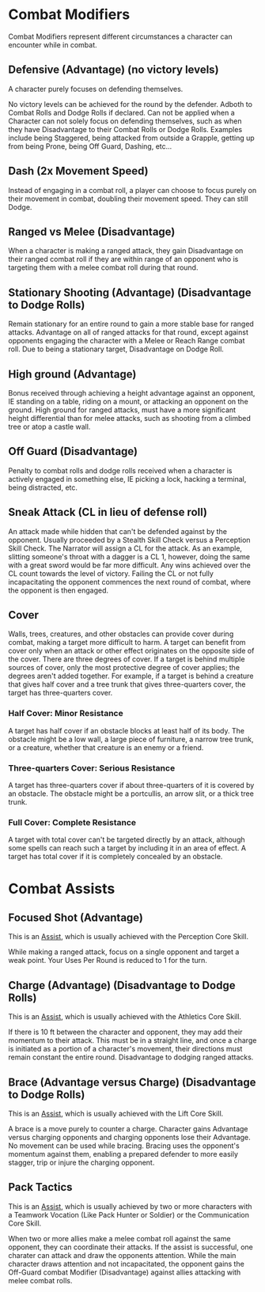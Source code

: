 # Combat Modifiers

Combat Modifiers represent different circumstances a character can encounter while in combat.

## Defensive (Advantage) (no victory levels)

A character purely focuses on defending themselves.

No victory levels can be achieved for the round by the defender. Adboth to Combat Rolls and Dodge Rolls if declared. Can not be applied when a Character can not solely focus on defending themselves, such as when they have Disadvantage to their Combat Rolls or Dodge Rolls. Examples include being Staggered, being attacked from outside a Grapple, getting up from being Prone, being Off Guard, Dashing, etc...

## Dash (2x Movement Speed)

Instead of engaging in a combat roll, a player can choose to focus purely on their movement in combat, doubling their movement speed. They can still Dodge.

## Ranged vs Melee (Disadvantage)

When a character is making a ranged attack, they gain Disadvantage on their ranged combat roll if they are within range of an opponent who is targeting them with a melee combat roll during that round.

## Stationary Shooting (Advantage) (Disadvantage to Dodge Rolls)

Remain stationary for an entire round to gain a more stable base for ranged attacks. Advantage on all of ranged attacks for that round, except against opponents engaging the character with a Melee or Reach Range combat roll. Due to being a stationary target, Disadvantage on Dodge Roll.

## High ground (Advantage)

Bonus received through achieving a height advantage against an opponent, IE standing on a table, riding on a mount, or attacking an opponent on the ground. High ground for ranged attacks, must have a more significant height differential than for melee attacks, such as shooting from a climbed tree or atop a castle wall.

## Off Guard (Disadvantage)

Penalty to combat rolls and dodge rolls received when a character is actively engaged in something else, IE picking a lock, hacking a terminal, being distracted, etc.

## Sneak Attack (CL in lieu of defense roll)

An attack made while hidden that can't be defended against by the opponent. Usually proceeded by a Stealth Skill Check versus a Perception Skill Check. The Narrator will assign a CL for the attack. As an example, slitting someone's throat with a dagger is a CL 1, however, doing the same with a great sword would be far more difficult. Any wins achieved over the CL count towards the level of victory. Failing the CL or not fully incapacitating the opponent commences the next round of combat, where the opponent is then engaged.

## Cover

Walls, trees, creatures, and other obstacles can provide cover during combat, making a target more difficult to harm. A target can benefit from cover only when an attack or other effect originates on the opposite side of the cover.
There are three degrees of cover. If a target is behind multiple sources of cover, only the most protective degree of cover applies; the degrees aren't added together. For example, if a target is behind a creature that gives half cover and a tree trunk that gives three-quarters cover, the target has three-quarters cover.

### Half Cover: Minor Resistance

A target has half cover if an obstacle blocks at least half of its body. The obstacle might be a low wall, a large piece of furniture, a narrow tree trunk, or a creature, whether that creature is an enemy or a friend.

### Three-quarters Cover: Serious Resistance

A target has three-quarters cover if about three-quarters of it is covered by an obstacle. The obstacle might be a portcullis, an arrow slit, or a thick tree trunk.

### Full Cover: Complete Resistance

A target with total cover can't be targeted directly by an attack, although some spells can reach such a target by including it in an area of effect. A target has total cover if it is completely concealed by an obstacle.

# Combat Assists

## Focused Shot (Advantage)

This is an [Assist](./../GeneralRules/Assists.md), which is usually achieved with the Perception Core Skill.

While making a ranged attack, focus on a single opponent and target a weak point. Your Uses Per Round is reduced to 1 for the turn.

## Charge (Advantage) (Disadvantage to Dodge Rolls)

This is an [Assist](./../GeneralRules/Assists.md), which is usually achieved with the Athletics Core Skill.

If there is 10 ft between the character and opponent, they may add their momentum to their attack. This must be in a straight line, and once a charge is initiated as a portion of a character's movement, their directions must remain constant the entire round. Disadvantage to dodging ranged attacks.

## Brace (Advantage versus Charge) (Disadvantage to Dodge Rolls)

This is an [Assist](./../GeneralRules/Assists.md), which is usually achieved with the Lift Core Skill.

A brace is a move purely to counter a charge. Character gains Advantage versus charging opponents and charging opponents lose their Advantage. No movement can be used while bracing. Bracing uses the opponent's momentum against them, enabling a prepared defender to more easily stagger, trip or injure the charging opponent.

## Pack Tactics

This is an [Assist](./../GeneralRules/Assists.md), which is usually achieved by two or more characters with a Teamwork Vocation (Like Pack Hunter or Soldier) or the Communication Core Skill.

When two or more allies make a melee combat roll against the same opponent, they can coordinate their attacks. If the assist is successful, one charater can attack and draw the opponents attention. While the main character draws attention and not incapacitated, the opponent gains the Off-Guard combat Modifier (Disadvantage) against allies attacking with melee combat rolls.
